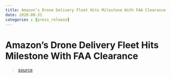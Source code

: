 ```yaml
---
title: Amazon’s Drone Delivery Fleet Hits Milestone With FAA Clearance
date: 2020-08-31
categories : [press_release]
---
```


# Amazon’s Drone Delivery Fleet Hits Milestone With FAA Clearance
> [source](https://www.bloomberg.com/news/articles/2020-08-31/amazon-s-drone-delivery-fleet-hits-milestone-with-faa-clearance)
